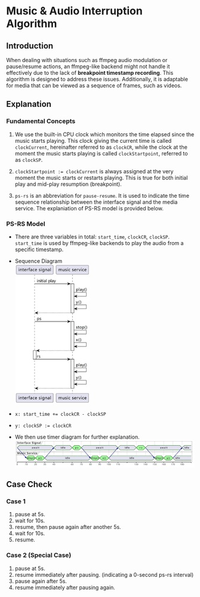 # Music & Audio Interruption Algorithm

## Introduction

When dealing with situations such as ffmpeg audio modulation or pause/resume actions, an ffmpeg-like backend might not handle it effectively due to the lack of **breakpoint timestamp recording**. This algorithm is designed to address these issues. Additionally, it is adaptable for media that can be viewed as a sequence of frames, such as videos.

## Explanation

### Fundamental Concepts

1. We use the built-in CPU clock which monitors the time elapsed since the music starts playing. This clock giving the current time is called `clockCurrent`, hereinafter referred to as `clockCR`, while the clock at the moment the music starts playing is called `clockStartpoint`, referred to as `clockSP`.

2. `clockStartpoint := clockCurrent` is always assigned at the very moment the music starts or restarts playing. This is true for both initial play and mid-play resumption (breakpoint).

3. `ps-rs` is an abbreviation for `pause-resume`. It is used to indicate the time sequence relationship between the interface signal and the media service. The explaniation of PS-RS model is provided below.

### PS-RS Model

- There are three variables in total: `start_time`, `clockCR`, `clockSP`. `start_time` is used by ffmpeg-like backends to play the audio from a specific timestamp.

- Sequence Diagram  
  <img src=".blob/ps-rs model.jpg" alt="ps-rs model" width="200"/>

- `x: start_time += clockCR - clockSP`
- `y: clockSP := clockCR`

- We then use timer diagram for further explanation.  
  <img src=".blob/ps-rs model timer diagram.jpg" alt="timer diagram" width="800"/>

## Case Check

### Case 1

1. pause at 5s.
2. wait for 10s.
3. resume, then pause again after another 5s.
4. wait for 10s.
5. resume.

### Case 2 (Special Case)

1. pause at 5s.
2. resume immediately after pausing. (indicating a 0-second ps-rs interval)
3. pause again after 5s.
4. resume immediately after pausing again.
